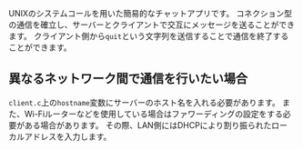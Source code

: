 UNIXのシステムコールを用いた簡易的なチャットアプリです。
コネクション型の通信を確立し、サーバーとクライアントで交互にメッセージを送ることができます。
クライアント側から`quit`という文字列を送信することで通信を終了することができます。

## 異なるネットワーク間で通信を行いたい場合
`client.c`上の`hostname`変数にサーバーのホスト名を入れる必要があります。
また、Wi-Fiルーターなどを使用している場合はファワーディングの設定をする必要がある場合があります。
その際、LAN側にはDHCPにより割り振られたローカルアドレスを入力します。
